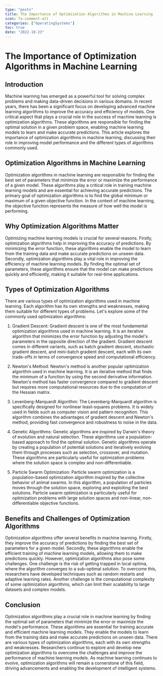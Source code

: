 ```yaml
---
type: "posts"
title: The Importance of Optimization Algorithms in Machine Learning
icon: fa-comment-alt
categories: ["OperatingSystems"]
toc: true
date: "2022-10-23"
---
```




# The Importance of Optimization Algorithms in Machine Learning

## Introduction

Machine learning has emerged as a powerful tool for solving complex problems and making data-driven decisions in various domains. In recent years, there has been a significant focus on developing advanced machine learning algorithms to improve the accuracy and efficiency of models. One critical aspect that plays a crucial role in the success of machine learning is optimization algorithms. These algorithms are responsible for finding the optimal solution in a given problem space, enabling machine learning models to learn and make accurate predictions. This article explores the importance of optimization algorithms in machine learning, discussing their role in improving model performance and the different types of algorithms commonly used.

## Optimization Algorithms in Machine Learning

Optimization algorithms in machine learning are responsible for finding the best set of parameters that minimize the error or maximize the performance of a given model. These algorithms play a critical role in training machine learning models and are essential for achieving accurate predictions. The primary goal of optimization algorithms is to find the global minimum or maximum of a given objective function. In the context of machine learning, the objective function represents the measure of how well the model is performing.

## Why Optimization Algorithms Matter

Optimizing machine learning models is crucial for several reasons. Firstly, optimization algorithms help in improving the accuracy of predictions. By minimizing the error function, these algorithms enable the model to learn from the training data and make accurate predictions on unseen data. Secondly, optimization algorithms play a vital role in improving the efficiency of machine learning models. By finding the optimal set of parameters, these algorithms ensure that the model can make predictions quickly and efficiently, making it suitable for real-time applications.

## Types of Optimization Algorithms

There are various types of optimization algorithms used in machine learning. Each algorithm has its own strengths and weaknesses, making them suitable for different types of problems. Let's explore some of the commonly used optimization algorithms:

1. Gradient Descent: Gradient descent is one of the most fundamental optimization algorithms used in machine learning. It is an iterative algorithm that minimizes the error function by adjusting the model's parameters in the opposite direction of the gradient. Gradient descent comes in different variants, such as batch gradient descent, stochastic gradient descent, and mini-batch gradient descent, each with its own trade-offs in terms of convergence speed and computational efficiency.

2. Newton's Method: Newton's method is another popular optimization algorithm used in machine learning. It is an iterative method that finds the minimum of a function by using the second derivative information. Newton's method has faster convergence compared to gradient descent but requires more computational resources due to the computation of the Hessian matrix.

3. Levenberg-Marquardt Algorithm: The Levenberg-Marquardt algorithm is specifically designed for nonlinear least-squares problems. It is widely used in fields such as computer vision and pattern recognition. This algorithm combines the advantages of gradient descent and Newton's method, providing fast convergence and robustness to noise in the data.

4. Genetic Algorithms: Genetic algorithms are inspired by Darwin's theory of evolution and natural selection. These algorithms use a population-based approach to find the optimal solution. Genetic algorithms operate by creating a population of potential solutions and iteratively evolving them through processes such as selection, crossover, and mutation. These algorithms are particularly useful for optimization problems where the solution space is complex and non-differentiable.

5. Particle Swarm Optimization: Particle swarm optimization is a population-based optimization algorithm inspired by the collective behavior of animal swarms. In this algorithm, a population of particles moves through the solution space, exploring and exploiting the best solutions. Particle swarm optimization is particularly useful for optimization problems with large solution spaces and non-linear, non-differentiable objective functions.

## Benefits and Challenges of Optimization Algorithms

Optimization algorithms offer several benefits in machine learning. Firstly, they improve the accuracy of predictions by finding the best set of parameters for a given model. Secondly, these algorithms enable the efficient training of machine learning models, allowing them to make predictions quickly. However, optimization algorithms also pose some challenges. One challenge is the risk of getting trapped in local optima, where the algorithm converges to a sub-optimal solution. To overcome this, researchers have developed techniques such as random restarts and adaptive learning rates. Another challenge is the computational complexity of some optimization algorithms, which can limit their scalability to large datasets and complex models.

## Conclusion

Optimization algorithms play a crucial role in machine learning by finding the optimal set of parameters that minimize the error or maximize the model's performance. These algorithms are essential for training accurate and efficient machine learning models. They enable the models to learn from the training data and make accurate predictions on unseen data. There are various types of optimization algorithms, each with its own strengths and weaknesses. Researchers continue to explore and develop new optimization algorithms to overcome the challenges and improve the performance of machine learning models. As machine learning continues to evolve, optimization algorithms will remain a cornerstone of this field, driving advancements and enabling the development of intelligent systems.